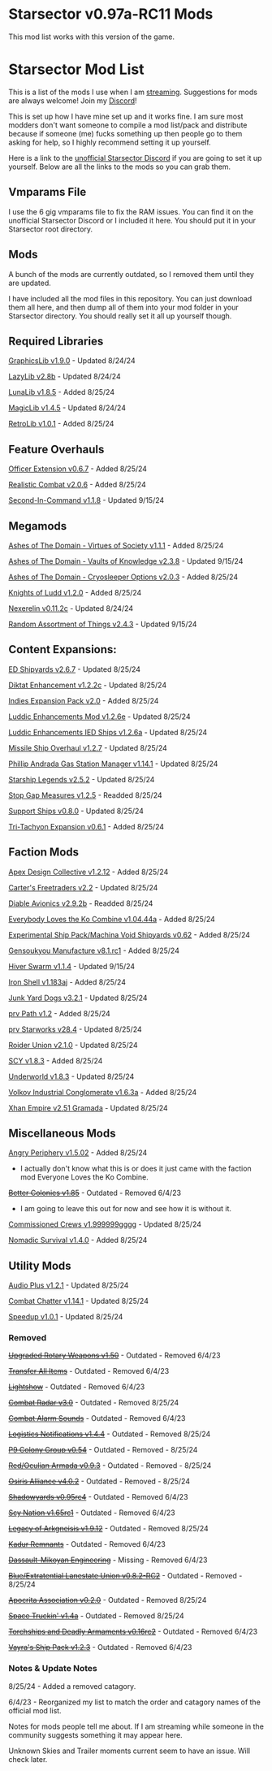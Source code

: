 # Starsector v0.97a-RC11 Mods

This mod list works with this version of the game.

# Starsector Mod List

This is a list of the mods I use when I am [streaming](https://www.twitch.tv/lordhaywire).  Suggestions for mods are always welcome!  Join my [Discord](https://discord.gg/a6KzcJ9mnC)!

This is set up how I have mine set up and it works fine. I am sure most modders don't want someone to compile a mod list/pack and distribute because if someone (me) fucks something up then people go to them asking for help, so I highly recommend setting it up yourself. 

Here is a link to the [unofficial Starsector Discord](https://discord.gg/a8AWVcPCPr) if you are going to set it up yourself.  Below are all the links to the mods so you can grab them.

## Vmparams File

I use the 6 gig vmparams file to fix the RAM issues.  You can find it on the unofficial Starsector Discord or I included it here.  You should put it in your Starsector root directory.

## Mods

A bunch of the mods are currently outdated, so I removed them until they are updated.

I have included all the mod files in this repository.  You can just download them all here, and then dump all of them into your mod folder in your Starsector directory.  You should really set it all up yourself though.

## Required Libraries

[GraphicsLib v1.9.0](https://fractalsoftworks.com/forum/index.php?topic=10982.0) - Updated 8/24/24

[LazyLib v2.8b](https://fractalsoftworks.com/forum/index.php?topic=5444.0) - Updated 8/24/24

[LunaLib v1.8.5](https://fractalsoftworks.com/forum/index.php?topic=25658.0) - Added 8/25/24

[MagicLib v1.4.5](https://fractalsoftworks.com/forum/index.php?topic=25868.0) - Updated 8/24/24

[RetroLib v1.0.1](https://fractalsoftworks.com/forum/index.php?topic=29012.0) - Added 8/25/24

## Feature Overhauls

[Officer Extension v0.6.7](https://fractalsoftworks.com/forum/index.php?topic=23928.0) - Added 8/25/24

[Realistic Combat v2.0.6](https://fractalsoftworks.com/forum/index.php?topic=24855.0) - Added 8/25/24

[Second-In-Command v1.1.8](https://fractalsoftworks.com/forum/index.php?topic=30407.0) - Updated 9/15/24

## Megamods

[Ashes of The Domain - Virtues of Society v1.1.1](https://www.ashesofthedomain.info/) - Added 8/25/24

[Ashes of The Domain - Vaults of Knowledge v2.3.8](https://www.ashesofthedomain.info/) - Updated 9/15/24

[Ashes of The Domain - Cryosleeper Options v2.0.3](https://www.ashesofthedomain.info/) - Added 8/25/24

[Knights of Ludd v1.2.0](https://fractalsoftworks.com/forum/index.php?topic=29124.0) - Added 8/25/24

[Nexerelin v0.11.2c](https://fractalsoftworks.com/forum/index.php?topic=9175.0) - Updated 8/24/24

[Random Assortment of Things v2.4.3](https://fractalsoftworks.com/forum/index.php?topic=26260.0) - Updated 9/15/24

## Content Expansions:

[ED Shipyards v2.6.7](https://fractalsoftworks.com/forum/index.php?topic=24976.0) - Updated 8/25/24

[Diktat Enhancement v1.2.2c](https://fractalsoftworks.com/forum/index.php?topic=22852.0) - Updated 8/25/24

[Indies Expansion Pack v2.0](https://fractalsoftworks.com/forum/index.php?topic=28377.0) - Added 8/25/24

[Luddic Enhancements Mod v1.2.6e](https://fractalsoftworks.com/forum/index.php?topic=15084.0) - Updated 8/25/24

[Luddic Enhancements IED Ships v1.2.6a](https://fractalsoftworks.com/forum/index.php?topic=15084.0) - Updated 8/25/24

[Missile Ship Overhaul v1.2.7](https://fractalsoftworks.com/forum/index.php?topic=24344.0) - Updated 8/25/24

[Phillip Andrada Gas Station Manager v1.14.1](https://fractalsoftworks.com/forum/index.php?topic=24215.0) - Updated 8/25/24

[Starship Legends v2.5.2](https://fractalsoftworks.com/forum/index.php?topic=15321.0) - Updated 8/25/24

[Stop Gap Measures v1.2.5](https://fractalsoftworks.com/forum/index.php?topic=13083.0) - Readded 8/25/24

[Support Ships v0.8.0](https://fractalsoftworks.com/forum/index.php?topic=25186.0) - Updated 8/25/24

[Tri-Tachyon Expansion v0.6.1](https://fractalsoftworks.com/forum/index.php?topic=30322.0) - Added 8/25/24

## Faction Mods

[Apex Design Collective v1.2.12](https://fractalsoftworks.com/forum/index.php?topic=30074.0) - Added 8/25/24

[Carter's Freetraders v2.2](https://fractalsoftworks.com/forum/index.php?topic=24433.0) - Updated 8/25/24

[Diable Avionics v2.9.2b](https://fractalsoftworks.com/forum/index.php?topic=29432.0) - Readded 8/25/24

[Everybody Loves the Ko Combine v1.04.44a](https://fractalsoftworks.com/forum/index.php?topic=23393.0) - Added 8/25/24

[Experimental Ship Pack/Machina Void Shipyards v0.62](https://fractalsoftworks.com/forum/index.php?topic=21113.0) - Added 8/25/24

[Gensoukyou Manufacture v8.1.rc1](https://fractalsoftworks.com/forum/index.php?topic=28396.0) - Added 8/25/24

[Hiver Swarm v1.1.4](https://fractalsoftworks.com/forum/index.php?topic=22965.0) - Updated 9/15/24

[Iron Shell v1.183aj](https://fractalsoftworks.com/forum/index.php?topic=18297.0) - Added 8/25/24

[Junk Yard Dogs v3.2.1](https://fractalsoftworks.com/forum/index.php?topic=22826.0) - Updated 8/25/24

[prv Path v1.2](https://fractalsoftworks.com/forum/index.php?topic=12553.0) - Added 8/25/24

[prv Starworks v28.4](https://fractalsoftworks.com/forum/index.php?topic=12553.0) - Updated 8/25/24

[Roider Union v2.1.0](https://fractalsoftworks.com/forum/index.php?topic=9547.0) - Updated 8/25/24

[SCY v1.8.3](https://fractalsoftworks.com/forum/index.php?topic=29535.0) - Added 8/25/24

[Underworld v1.8.3](https://fractalsoftworks.com/forum/index.php?topic=11002.0) - Updated 8/25/24

[Volkov Industrial Conglomerate v1.6.3a](https://fractalsoftworks.com/forum/index.php?topic=19603.0) - Added 8/25/24

[Xhan Empire v2.51 Gramada](https://fractalsoftworks.com/forum/index.php?topic=17972.0) - Updated 8/25/24

## Miscellaneous Mods

[Angry Periphery v1.5.02](https://fractalsoftworks.com/forum/index.php?topic=23393.0) - Added 8/25/24 
- I actually don't know what this is or does it just came with the faction mod Everyone Loves the Ko Combine.

[~~Better Colonies v1.85~~](https://fractalsoftworks.com/forum/index.php?topic=17103.0) - Outdated - Removed 6/4/23 
- I am going to leave this out for now and see how it is without it.

[Commissioned Crews v1.999999gggg](https://fractalsoftworks.com/forum/index.php?topic=16677.0) - Updated 8/25/24

[Nomadic Survival v1.4.0](https://fractalsoftworks.com/forum/index.php?topic=26255.0) - Added 8/25/24

## Utility Mods

[Audio Plus v1.2.1](https://fractalsoftworks.com/forum/index.php?topic=10985.0) - Updated 8/25/24

[Combat Chatter v1.14.1](https://fractalsoftworks.com/forum/index.php?topic=10399.0) - Updated 8/25/24

[Speedup v1.0.1](https://fractalsoftworks.com/forum/index.php?topic=13394.0) - Updated 8/25/24

### Removed

[~~Upgraded Rotary Weapons v1.50~~](https://fractalsoftworks.com/forum/index.php?topic=9446.0) - Outdated - Removed 6/4/23

[~~Transfer All Items~~](https://fractalsoftworks.com/forum/index.php?topic=17210.0) - Outdated - Removed 6/4/23

[~~Lightshow~~](https://fractalsoftworks.com/forum/index.php?topic=11528.0) - Outdated - Removed 6/4/23

[~~Combat Radar v3.0~~](https://fractalsoftworks.com/forum/index.php?topic=7526.0) - Outdated - Removed 8/25/24

[~~Combat Alarm Sounds~~](https://fractalsoftworks.com/forum/index.php?topic=11253.0) - Outdated - Removed 6/4/23

[~~Logistics Notifications v1.4.4~~](https://fractalsoftworks.com/forum/index.php?topic=17379.0) - Outdated - Removed 8/25/24

[~~P9 Colony Group v0.54~~](https://fractalsoftworks.com/forum/index.php?topic=7430.0) - Outdated - Removed - 8/25/24

[~~Red/Oculian Armada v0.9.3~~](https://fractalsoftworks.com/forum/index.php?topic=9035.0) - Outdated - Removed - 8/25/24

[~~Osiris Alliance v4.0.2~~](https://fractalsoftworks.com/forum/index.php?topic=22163.0) - Outdated - Removed - 8/25/24

[~~Shadowyards v0.95rc4~~](https://fractalsoftworks.com/forum/index.php?topic=3491.0) - Outdated - Removed 6/4/23

[~~Scy Nation v1.65rc1~~](https://fractalsoftworks.com/forum/index.php?topic=8010.0) - Outdated - Removed 6/4/23

[~~Legacy of Arkgneisis v1.9.12~~](https://fractalsoftworks.com/forum/index.php?topic=13667.0) - Outdated - Removed 8/25/24

[~~Kadur Remnants~~](https://fractalsoftworks.com/forum/index.php?topic=6649.0) - Outdated - Removed 6/4/23

[~~Dassault-Mikoyan Engineering~~](https://fractalsoftworks.com/forum/index.php?topic=11322.0) - Missing - Removed 6/4/23

[~~Blue/Extratential Lanestate Union v0.8.2-RC2~~](https://fractalsoftworks.com/forum/index.php?topic=14041.0) - Outdated - Removed - 8/25/24

[~~Apocrita Association v0.2.0~~](https://fractalsoftworks.com/forum/index.php?topic=26535.0) - Outdated - Removed 8/25/24

[~~Space Truckin' v1.4a~~](https://www.patreon.com/posts/space-truckin-v1-82648770) - Outdated - Removed 8/25/24

[~~Torchships and Deadly Armaments v0.16rc2~~](https://fractalsoftworks.com/forum/index.php?topic=17856.0) - Outdated - Removed 6/4/23

[~~Vayra's Ship Pack v1.2.3~~](https://fractalsoftworks.com/forum/index.php?topic=16059.0) - Outdated - Removed 6/4/23

### Notes & Update Notes

8/25/24 - Added a removed catagory.

6/4/23 - Reorganized my list to match the order and catagory names of the official mod list.

Notes for mods people tell me about.  If I am streaming while someone in the community suggests something it may appear here.

Unknown Skies and Trailer moments current seem to have an issue.  Will check later.


